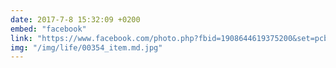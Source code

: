 ```yaml
---
date: 2017-7-8 15:32:09 +0200
embed: "facebook"
link: "https://www.facebook.com/photo.php?fbid=1908644619375200&set=pcb.1908644666041862&type=3&theater"
img: "/img/life/00354_item.md.jpg"
---
```

